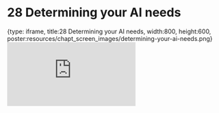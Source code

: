 # 28 Determining your AI needs
 
{type: iframe, title:28 Determining your AI needs, width:800, height:600, poster:resources/chapt_screen_images/determining-your-ai-needs.png}
![](https://hutchdatascience.org/AI_for_Decision_Makers/no_toc/determining-your-ai-needs.html)
 

 
